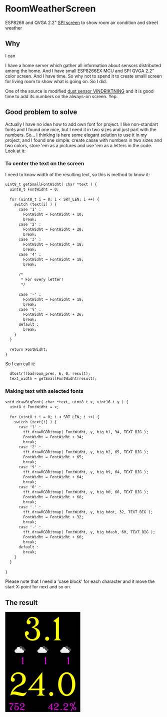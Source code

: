 # RoomWeatherScreen
ESP8266 and QVGA 2.2" [SPI screen](https://learn.adafruit.com/1-8-tft-display/breakout-pinouts) to show room air condition and street weather

## Why

I can

I have a home server which gather all information about sensors distributed among the home. And I have small ESP8266EX MCU and SPI QVGA 2.2" color screen. And I have time. So why not to spend it to create smalll screen for living room to show what is going on. So I did.

One of the source is modified [dust sensor VINDRIKTNING](https://github.com/katurov/VINDRIKTNING-upgrade) and it is good time to add its numbers on the always-on screen. Yep.

## Good problem to solve

Actually I have no idea how to add own font for project. I like non-standart fonts and I found one nice, but I need it in two sizes and just part with the numbers. So... I thinking is here some elegant solution to use it in my project, and I found one simple: create casse with numbers in two sizes and two colors, store 'em as a pictures and use 'em as a letters in the code. Look at it:

### To center the text on the screen
I need to know width of the resulting text, so this is method to know it:
```
uint8_t getSmallFontWidht( char *text ) {
  uint8_t FontWidht = 0;

  for (uint8_t i = 0; i < SRT_LEN; i ++) {
    switch (text[i] ) {
      case '1' :
        FontWidht = FontWidht + 10;
        break;
      case '2' :
        FontWidht = FontWidht + 20;
        break;
      case '3' :
        FontWidht = FontWidht + 18;
        break;
      case '4' :
        FontWidht = FontWidht + 18;
        break;
      
      /*
       * For every letter!
       */ 
      
      case '-' :
        FontWidht = FontWidht + 18;
        break;
      case '%' :
        FontWidht = FontWidht + 26;
        break;
      default :
        break;
    }
  }

  return FontWidht;
}

```
So I can call it: 
```
  dtostrf(badroom_pres, 6, 0, result);
  text_width = getSmallFontWidht(result);
```

### Making text with selected fonts
```
void drawBigFont( char *text, uint8_t x, uint16_t y ) {
  uint8_t FontWidht = x;

  for (uint8_t i = 0; i < SRT_LEN; i ++) {
    switch (text[i] ) {
      case '1' :
        tft.drawRGBBitmap( FontWidht, y, big_b1, 34, TEXT_BIG );
        FontWidht = FontWidht + 34;
        break;
      case '2' :
        tft.drawRGBBitmap( FontWidht, y, big_b2, 65, TEXT_BIG );
        FontWidht = FontWidht + 65;
        break;
      case '9' :
        tft.drawRGBBitmap( FontWidht, y, big_b9, 64, TEXT_BIG );
        FontWidht = FontWidht + 64;
        break;
      case '0' :
        tft.drawRGBBitmap( FontWidht, y, big_b0, 68, TEXT_BIG );
        FontWidht = FontWidht + 68;
        break;
      case '.' :
        tft.drawRGBBitmap( FontWidht, y, big_bdot, 32, TEXT_BIG );
        FontWidht = FontWidht + 32;
        break;
      case '-' :
        tft.drawRGBBitmap( FontWidht, y, big_bdash, 60, TEXT_BIG );
        FontWidht = FontWidht + 60;
        break;
      default :
        break;
    }
  }

}
```
Please note that I need a 'case block' for each character and it move the start X-point for next and so on.

## The result
![result](https://github.com/katurov/RoomWeatherScreen/blob/main/Media/big.png)
